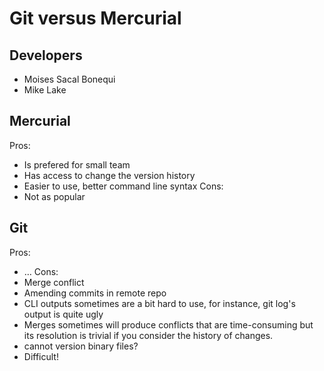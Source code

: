 # Git versus Mercurial

## Developers

* Moises Sacal Bonequi
* Mike Lake

## Mercurial
Pros:
- Is prefered for small team
- Has access to change the version history
- Easier to use, better command line syntax
Cons:
- Not as popular

## Git
Pros:
- …
Cons:
- Merge conflict
- Amending commits in remote repo
- CLI outputs sometimes are a bit hard to use, for instance, git log's output is quite ugly
- Merges sometimes will produce conflicts that are time-consuming but its resolution is trivial if you consider the history of changes.
- cannot version binary files?
- Difficult!

